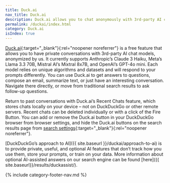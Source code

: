 ```yaml
---
title: Duck.ai
nav_title: Duck.ai
description: Duck.ai allows you to chat anonymously with 3rd-party AI chat models for free.
permalink: /duckai/index.html
category: Duck.ai
isIndex: true
---
```


[Duck.ai](https://duck.ai){:target="\_blank"}{:rel="noopener noreferrer"} is a free feature that allows you to have private conversations with 3rd-party AI chat models, anonymized by us. It currently supports Anthropic’s Claude 3 Haiku, Meta’s Llama 3.3 70B, Mistral AI’s Mixtral 8x7B, and OpenAI’s GPT-4o mini. Each model relies on unique algorithms and datasets and will respond to your prompts differently. You can use Duck.ai to get answers to questions, compose an email, summarize text, or just have an interesting conversation. Navigate there directly, or move from traditional search results to ask follow-up questions.

Return to past conversations with Duck.ai’s Recent Chats feature, which stores chats locally on your device – not on DuckDuckGo or other remote servers. Recent chats can be deleted individually or with a click of the Fire Button. You can add or remove the Duck.ai button in your DuckDuckGo browser from browser settings, and hide the Duck.ai buttons on the search results page from [search settings](https://duckduckgo.com/settings#aifeatures){:target="\_blank"}{:rel="noopener noreferrer"}.

[DuckDuckGo’s approach to AI]({{ site.baseurl }}/duckai/approach-to-ai) is to provide private, useful, and optional AI features that don’t track how you use them, store your prompts, or train on your data. More information about optional AI-assisted answers on our search engine can be found [here]({{ site.baseurl}}/results/duckassist/).

{% include category-footer-nav.md %}
